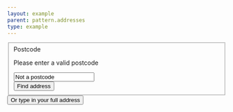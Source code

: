 ```yaml
---
layout: example
parent: pattern.addresses
type: example
---
```


<fieldset>
    <div class="ds_question  ds_question--error">
        <label class="ds_label" for="address-postcode">
            Postcode
        </label>
        <p class="ds_question__error-message" id="postcode-error">Please enter a valid postcode</p>
        <input class="ds_input  ds_input--fixed-10  ds_input--error" type="text" name="address-postcode" id="address-postcode" aria-describedby="postcode-error" autocomplete="postal-code" value="Not a postcode"/>
    </div>
    <button class="ds_button  ds_no-margin--top" type="submit">Find address</button>
</fieldset>
<button class="ds_link  ds_no-margin">Or type in your full address</button>